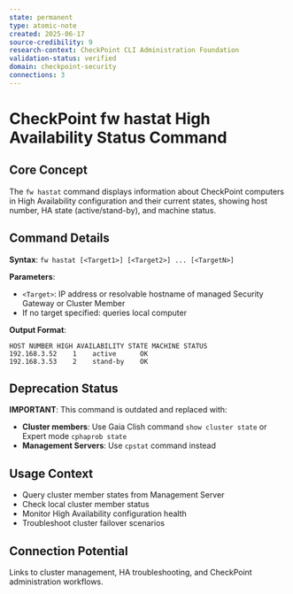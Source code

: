 ```yaml
---
state: permanent
type: atomic-note
created: 2025-06-17
source-credibility: 9
research-context: CheckPoint CLI Administration Foundation
validation-status: verified
domain: checkpoint-security
connections: 3
---
```


# CheckPoint fw hastat High Availability Status Command

## Core Concept

The `fw hastat` command displays information about CheckPoint computers in High Availability configuration and their current states, showing host number, HA state (active/stand-by), and machine status.

## Command Details

**Syntax**: `fw hastat [<Target1>] [<Target2>] ... [<TargetN>]`

**Parameters**:
- `<Target>`: IP address or resolvable hostname of managed Security Gateway or Cluster Member
- If no target specified: queries local computer

**Output Format**: 
```
HOST NUMBER HIGH AVAILABILITY STATE MACHINE STATUS
192.168.3.52    1    active      OK
192.168.3.53    2    stand-by    OK
```

## Deprecation Status

**IMPORTANT**: This command is outdated and replaced with:
- **Cluster members**: Use Gaia Clish command `show cluster state` or Expert mode `cphaprob state`
- **Management Servers**: Use `cpstat` command instead

## Usage Context

- Query cluster member states from Management Server
- Check local cluster member status
- Monitor High Availability configuration health
- Troubleshoot cluster failover scenarios

## Connection Potential

Links to cluster management, HA troubleshooting, and CheckPoint administration workflows.